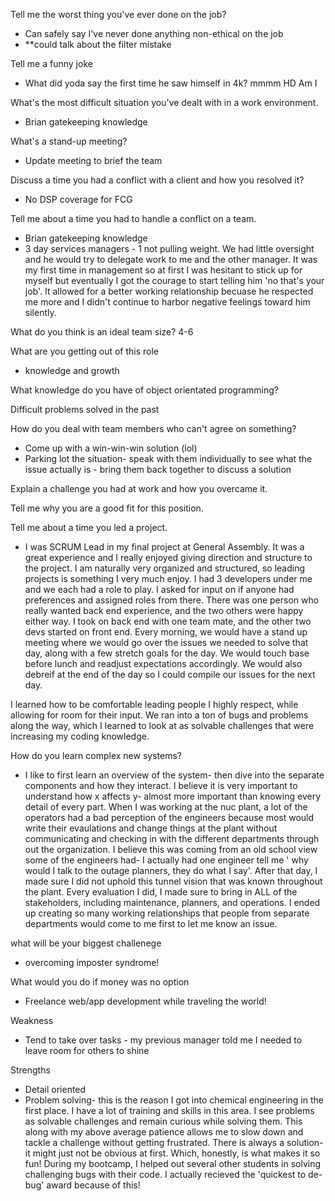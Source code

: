 Tell me the worst thing you've ever done on the job?
- Can safely say I've never done anything non-ethical on the job
- **could talk about the filter mistake

Tell me a funny joke
- What did yoda say the first time he saw himself in 4k? mmmm HD Am I

What's the most difficult situation you've dealt with in a work environment.
- Brian gatekeeping knowledge

What's a stand-up meeting?
- Update meeting to brief the team

Discuss a time you had a conflict with a client and how you resolved it?
- No DSP coverage for FCG

Tell me about a time you had to handle a conflict on a team.
- Brian gatekeeping knowledge
- 3 day services managers - 1 not pulling weight. We had little oversight and he would try to delegate work to me and the other manager. It was my first time in management so at first I was hesitant to stick up for myself but eventually I got the courage to start telling him 'no that's your job'. It allowed for a better working relationship becuase he respected me more and I didn't continue to harbor negative feelings toward him silently.

What do you think is an ideal team size? 4-6

What are you getting out of this role
- knowledge and growth

What knowledge do you have of object orientated programming?

Difficult problems solved in the past

How do you deal with team members who can't agree on something?
- Come up with a win-win-win solution (lol)
- Parking lot the situation- speak with them individually to see what the issue actually is - bring them back together to discuss a solution

Explain a challenge you had at work and how you overcame it.

Tell me why you are a good fit for this position.

Tell me about a time you led a project.
- I was SCRUM Lead in my final project at General Assembly. It was a great experience and I really enjoyed giving direction and structure to the project. I am naturally very organized and structured, so leading projects is something I very much enjoy. I had 3 developers under me and we each had a role to play. I asked for input on if anyone had preferences and assigned roles from there. There was one person who really wanted back end experience, and the two others were happy either way. I took on back end with one team mate, and the other two devs started on front end. Every morning, we would have a stand up meeting where we would go over the issues we needed to solve that day, along with a few stretch goals for the day. We would touch base before lunch and readjust expectations accordingly. We would also debreif at the end of the day so I could compile our issues for the next day. 

I learned how to be comfortable leading people I highly respect, while allowing for room for their input. We ran into a ton of bugs and problems along the way, which I learned to look at as solvable challenges that were increasing my coding knowledge.

How do you learn complex new systems?
- I like to first learn an overview of the system- then dive into the separate components and how they interact. I believe it is very important to understand how x affects y- almost more important than knowing every detail of every part. When I was working at the nuc plant, a lot of the operators had a bad perception of the engineers because most would write their evaulations and change things at the plant without communicating and checking in with the different departments through out the organization. I believe this was coming from an old school view some of the engineers had- I actually had one engineer tell me ' why would I talk to the outage planners, they do what I say'. After that day, I made sure I did not uphold this tunnel vision that was known throughout the plant. Every evaluation I did, I made sure to bring in ALL of the stakeholders, including maintenance, planners, and operations. I ended up creating so many working relationships that people from separate departments would come to me first to let me know an issue. 

what will be your biggest challenege
- overcoming imposter syndrome!

What would you do if money was no option
- Freelance web/app development while traveling the world!

Weakness
- Tend to take over tasks - my previous manager told me I needed to leave room for others to shine

Strengths 
- Detail oriented 
- Problem solving- this is the reason I got into chemical engineering in the first place. I have a lot of training and skills in this area. I see problems as solvable challenges and remain curious while solving them. This along with my above average patience allows me to slow down and tackle a challenge without getting frustrated. There is always a solution- it might just not be obvious at first. Which, honestly, is what makes it so fun! During my bootcamp, I helped out several other students in solving challenging bugs with their code. I actually recieved the 'quickest to de-bug' award because of this!